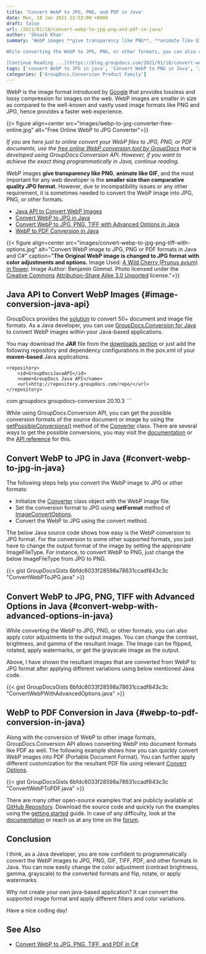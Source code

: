 ```yaml
---
title: 'Convert WebP to JPG, PNG, and PDF in Java'
date: Mon, 18 Jan 2021 22:52:00 +0000
draft: false
url: /2021/01/18/convert-webp-to-jpg-png-and-pdf-in-java/
author: 'Shoaib Khan'
summary: 'WebP images **give transparency like PNG**, **animate like GIF**, and the most important for any web developer is the **smaller size than comparative quality JPG format**. However, due to incompatibility issues or any other requirement, it is sometimes needed to convert the WebP image into JPG, PNG, or other formats.

While converting the WebP to JPG, PNG, or other formats, you can also apply color adjustments to the output images. You can change the contrast, brightness, and gamma of the resultant image. The Image can be flipped, rotated, apply watermarks, or get the grayscale image as the output.

[Continue Reading ...](https://blog.groupdocs.com/2021/01/18/convert-webp-to-jpg-png-and-pdf-in-java/)'
tags: ['convert WebP to JPG in java', 'Convert WebP to PNG in Java', 'Java Convert WebP', 'Java WebP to JPG', 'Java WebP to PDF', 'Java WebP to PNG']
categories: ['GroupDocs.Conversion Product Family']
---
```


WebP is the image format introduced by [Google](https://developers.google.com/speed/webp) that provides lossless and lossy compression for images on the web. WebP images are smaller in size as compared to the well-known and vastly used image formats like PNG and JPG, hence provides a faster web experience.



{{< figure align=center src="images/webp-to-jpg-converter-free-online.jpg" alt="Free Online WebP to JPG Converter">}}


_If you are here just to online convert your WebP files to JPG, PNG, or PDF documents, use the [free online WebP conversion tool by GroupDocs](https://products.groupdocs.app/conversion/webp-to-jpg) that is developed using GroupDocs.Conversion API. However, if you want to achieve the exact thing programmatically in Java, continue reading._

WebP images **give transparency like PNG**, **animate like GIF**, and the most important for any web developer is the **smaller size than comparative quality JPG format**. However, due to incompatibility issues or any other requirement, it is sometimes needed to convert the WebP image into JPG, PNG, or other formats.

*   [Java API to Convert WebP Images](#image-conversion-java-api)
*   [Convert WebP to JPG in Java](#convert-webp-to-jpg-in-java)
*   [Convert WebP to JPG, PNG, TIFF with Advanced Options in Java](#convert-webp-with-advanced-options-in-java)
*   [WebP to PDF Conversion in Java](#webp-to-pdf-conversion-in-java)



{{< figure align=center src="images/convert-webp-to-jpg-png-tiff-with-options.jpg" alt="Convert WebP image to JPG, PNG or PDF formats in Java and C#" caption="**The Original WebP image is changed to JPG format with color adjustments and options.** Image Used: [A Wild Cherry (Prunus avium) in flower](http://commons.wikimedia.org/wiki/File:Fr%C3%BChling_bl%C3%BChender_Kirschenbaum.jpg). Image Author: Benjamin Gimmel. Photo licensed under the [Creative Commons](http://en.wikipedia.org/wiki/en:Creative_Commons) [Attribution-Share Alike 3.0 Unported](http://creativecommons.org/licenses/by-sa/3.0/deed.en) license.">}}


## Java API to Convert WebP Images {#image-conversion-java-api}

GroupDocs provides the [solution](https://products.groupdocs.com/conversion) to convert 50+ document and image file formats. As a Java developer, you can use [GroupDocs.Conversion for Java](https://products.groupdocs.com/conversion/java) to convert WebP images within your Java-based applications.

You may download the **JAR** file from the [downloads section](https://downloads.groupdocs.com/conversion/java) or just add the following repository and dependency configurations in the pox.xml of your **maven-based** Java applications.

```
<repository>
	<id>GroupDocsJavaAPI</id>
	<name>GroupDocs Java API</name>
	<url>http://repository.groupdocs.com/repo/</url>
</repository>
``````
<dependency>
        <groupId>com.groupdocs</groupId>
        <artifactId>groupdocs-conversion</artifactId>
        <version>20.10.3</version> 
</dependency>
```

While using GroupDocs.Conversion API, you can get the possible conversion formats of the source document or image by using the [getPossibleConversions()](https://apireference.groupdocs.com/conversion/java/com.groupdocs.conversion/Converter#getAllPossibleConversions())  method of the [Converter](https://apireference.groupdocs.com/conversion/java/com.groupdocs.conversion/Converter) class. There are several ways to get the possible conversions, you may visit the [documentation](https://docs.groupdocs.com/conversion/java/get-possible-conversions/) or the [API reference](https://apireference.groupdocs.com/conversion/java/com.groupdocs.conversion/Converter#getPossibleConversions()) for this.

## Convert WebP to JPG in Java {#convert-webp-to-jpg-in-java}

The following steps help you convert the WebP image to JPG or other formats:

*   Initialize the [Converter](https://apireference.groupdocs.com/conversion/java/com.groupdocs.conversion/Converter) class object with the WebP image file.
*   Set the conversion format to JPG using **setFormat** method of [ImageConvertOptions](https://apireference.groupdocs.com/conversion/java/com.groupdocs.conversion.options.convert/ImageConvertOptions).
*   Convert the WebP to JPG using the convert method.

The below Java source code shows how easy is the WebP conversion to JPG format. For the conversion to some other supported formats, you just have to change the output format of the image by setting the appropriate ImageFileType. For instance, to convert WebP to PNG, just change the below ImageFileType from JPG to PNG.

{{< gist GroupDocsGists 6bfdc6033f28598a78631ccadf843c3c "ConvertWebPToJPG.java" >}}

## Convert WebP to JPG, PNG, TIFF with Advanced Options in Java {#convert-webp-with-advanced-options-in-java}

While converting the WebP to JPG, PNG, or other formats, you can also apply color adjustments to the output images. You can change the contrast, brightness, and gamma of the resultant image. The Image can be flipped, rotated, apply watermarks, or get the grayscale image as the output.

Above, I have shown the resultant images that are converted from WebP to JPG format after applying different variations using below mentioned Java code.

{{< gist GroupDocsGists 6bfdc6033f28598a78631ccadf843c3c "ConvertWebPWithAdvancedOptions.java" >}}

## WebP to PDF Conversion in Java {#webp-to-pdf-conversion-in-java}

Along with the conversion of WebP to other image formats, GroupDocs.Conversion API allows converting WebP into document formats like PDF as well. The following example shows how you can quickly convert WebP images into PDF (Portable Document Format). You can further apply different customization for the resultant PDF file using relevant [Convert Options](https://apireference.groupdocs.com/conversion/java/com.groupdocs.conversion.options.convert/package-frame).

{{< gist GroupDocsGists 6bfdc6033f28598a78631ccadf843c3c "ConvertWebPToPDF.java" >}}

There are many other open-source examples that are publicly available at [GitHub Repository](https://github.com/groupdocs-conversion/GroupDocs.Conversion-for-Java). Download the source code and quickly run the examples using the [getting started](https://docs.groupdocs.com/display/conversionjava/Getting+Started) guide. In case of any difficulty, look at the [documentation](https://docs.groupdocs.com/display/conversionjava/Home) or reach us at any time on the [forum](https://forum.groupdocs.com/c/conversion).

## Conclusion

I think, as a Java developer, you are now confident to programmatically convert the WebP images to JPG, PNG, GIF, TIFF, PDF, and other formats in Java. You can now easily change the color adjustment (contrast brightness, gamma, grayscale) to the converted formats and flip, rotate, or apply watermarks.

Why not create your own java-based application? It can convert the supported image format and apply different filters and color variations.

Have a nice coding day!

## See Also

*   [Convert WebP to JPG, PNG, TIFF, and PDF in C#](https://blog.groupdocs.com/2020/06/30/convert-webp-to-jpg-png-tiff-and-pdf-in-csharp/)




